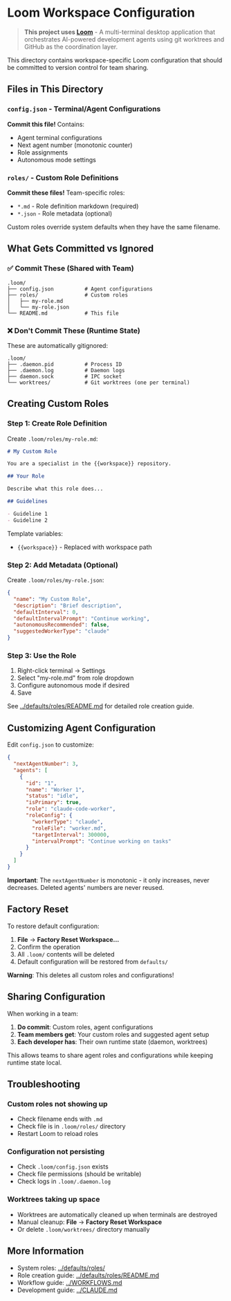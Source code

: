 # Loom Workspace Configuration

> **This project uses [Loom](https://github.com/rjwalters/loom)** - A multi-terminal desktop application that orchestrates AI-powered development agents using git worktrees and GitHub as the coordination layer.

This directory contains workspace-specific Loom configuration that should be committed to version control for team sharing.

## Files in This Directory

### `config.json` - Terminal/Agent Configurations
**Commit this file!** Contains:
- Agent terminal configurations
- Next agent number (monotonic counter)
- Role assignments
- Autonomous mode settings

### `roles/` - Custom Role Definitions
**Commit these files!** Team-specific roles:
- `*.md` - Role definition markdown (required)
- `*.json` - Role metadata (optional)

Custom roles override system defaults when they have the same filename.

## What Gets Committed vs Ignored

### ✅ Commit These (Shared with Team)
```
.loom/
├── config.json          # Agent configurations
├── roles/               # Custom roles
│   ├── my-role.md
│   └── my-role.json
└── README.md            # This file
```

### ❌ Don't Commit These (Runtime State)
These are automatically gitignored:
```
.loom/
├── .daemon.pid          # Process ID
├── .daemon.log          # Daemon logs
├── daemon.sock          # IPC socket
└── worktrees/           # Git worktrees (one per terminal)
```

## Creating Custom Roles

### Step 1: Create Role Definition

Create `.loom/roles/my-role.md`:

```markdown
# My Custom Role

You are a specialist in the {{workspace}} repository.

## Your Role

Describe what this role does...

## Guidelines

- Guideline 1
- Guideline 2
```

Template variables:
- `{{workspace}}` - Replaced with workspace path

### Step 2: Add Metadata (Optional)

Create `.loom/roles/my-role.json`:

```json
{
  "name": "My Custom Role",
  "description": "Brief description",
  "defaultInterval": 0,
  "defaultIntervalPrompt": "Continue working",
  "autonomousRecommended": false,
  "suggestedWorkerType": "claude"
}
```

### Step 3: Use the Role

1. Right-click terminal → Settings
2. Select "my-role.md" from role dropdown
3. Configure autonomous mode if desired
4. Save

See [../defaults/roles/README.md](../defaults/roles/README.md) for detailed role creation guide.

## Customizing Agent Configuration

Edit `config.json` to customize:

```json
{
  "nextAgentNumber": 3,
  "agents": [
    {
      "id": "1",
      "name": "Worker 1",
      "status": "idle",
      "isPrimary": true,
      "role": "claude-code-worker",
      "roleConfig": {
        "workerType": "claude",
        "roleFile": "worker.md",
        "targetInterval": 300000,
        "intervalPrompt": "Continue working on tasks"
      }
    }
  ]
}
```

**Important**: The `nextAgentNumber` is monotonic - it only increases, never decreases. Deleted agents' numbers are never reused.

## Factory Reset

To restore default configuration:

1. **File** → **Factory Reset Workspace...**
2. Confirm the operation
3. All `.loom/` contents will be deleted
4. Default configuration will be restored from `defaults/`

**Warning**: This deletes all custom roles and configurations!

## Sharing Configuration

When working in a team:

1. **Do commit**: Custom roles, agent configurations
2. **Team members get**: Your custom roles and suggested agent setup
3. **Each developer has**: Their own runtime state (daemon, worktrees)

This allows teams to share agent roles and configurations while keeping runtime state local.

## Troubleshooting

### Custom roles not showing up
- Check filename ends with `.md`
- Check file is in `.loom/roles/` directory
- Restart Loom to reload roles

### Configuration not persisting
- Check `.loom/config.json` exists
- Check file permissions (should be writable)
- Check logs in `.loom/.daemon.log`

### Worktrees taking up space
- Worktrees are automatically cleaned up when terminals are destroyed
- Manual cleanup: **File** → **Factory Reset Workspace**
- Or delete `.loom/worktrees/` directory manually

## More Information

- System roles: [../defaults/roles/](../defaults/roles/)
- Role creation guide: [../defaults/roles/README.md](../defaults/roles/README.md)
- Workflow guide: [../WORKFLOWS.md](../WORKFLOWS.md)
- Development guide: [../CLAUDE.md](../CLAUDE.md)

